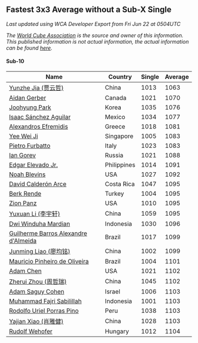 ## Fastest 3x3 Average without a Sub-X Single

*Last updated using WCA Developer Export from Fri Jun 22 at 0504UTC*

*The [World Cube Association](https://www.worldcubeassociation.org) is the source and owner of this information. This published information is not actual information, the actual information can be found [here](https://www.worldcubeassociation.org/results).*

#### Sub-10

Name|Country|Single|Average
	--|--|--|--
[Yunzhe Jia (贾云哲)](https://www.worldcubeassociation.org/persons/2017JIAY05)|China|1013|1063
[Aidan Gerber](https://www.worldcubeassociation.org/persons/2016GERB03)|Canada|1021|1070
[Joohyung Park](https://www.worldcubeassociation.org/persons/2017PARK23)|Korea|1035|1076
[Isaac Sánchez Aguilar](https://www.worldcubeassociation.org/persons/2012AGUI02)|Mexico|1034|1077
[Alexandros Efremidis](https://www.worldcubeassociation.org/persons/2015EFRE01)|Greece|1018|1081
[Yee Wei Ji](https://www.worldcubeassociation.org/persons/2015JIYE01)|Singapore|1005|1083
[Pietro Furbatto](https://www.worldcubeassociation.org/persons/2016FURB01)|Italy|1023|1083
[Ian Gorev](https://www.worldcubeassociation.org/persons/2016GORE01)|Russia|1021|1088
[Edgar Elevado Jr.](https://www.worldcubeassociation.org/persons/2016ELEV01)|Philippines|1014|1091
[Noah Blevins](https://www.worldcubeassociation.org/persons/2017BLEV01)|USA|1027|1092
[David Calderón Arce](https://www.worldcubeassociation.org/persons/2017ARCE04)|Costa Rica|1047|1095
[Berk Rende](https://www.worldcubeassociation.org/persons/2016REND02)|Turkey|1004|1095
[Zion Panz](https://www.worldcubeassociation.org/persons/2018PANZ03)|USA|1010|1095
[Yuxuan Li (李宇轩)](https://www.worldcubeassociation.org/persons/2016LIYU07)|China|1059|1095
[Dwi Winduha Mardian](https://www.worldcubeassociation.org/persons/2017MARD01)|Indonesia|1030|1096
[Guilherme Barros Alexandre d'Almeida](https://www.worldcubeassociation.org/persons/2013DALM01)|Brazil|1017|1099
[Junming Liao (廖均铭)](https://www.worldcubeassociation.org/persons/2017LIAO01)|China|1002|1099
[Mauricio Pinheiro de Oliveira](https://www.worldcubeassociation.org/persons/2013OLIV03)|Brazil|1004|1101
[Adam Chen](https://www.worldcubeassociation.org/persons/2016CHEA02)|USA|1021|1102
[Zherui Zhou (周哲瑞)](https://www.worldcubeassociation.org/persons/2016ZHOU32)|China|1045|1102
[Adam Saguy Cohen](https://www.worldcubeassociation.org/persons/2016COHE03)|Israel|1006|1103
[Muhammad Fajri Sabilillah](https://www.worldcubeassociation.org/persons/2017SABI03)|Indonesia|1001|1103
[Rodolfo Uriel Porras Pino](https://www.worldcubeassociation.org/persons/2015PINO01)|Peru|1038|1103
[Yajian Xiao (肖雅健)](https://www.worldcubeassociation.org/persons/2015XIAO06)|China|1028|1103
[Rudolf Wehofer](https://www.worldcubeassociation.org/persons/2008WEHO01)|Hungary|1012|1104
